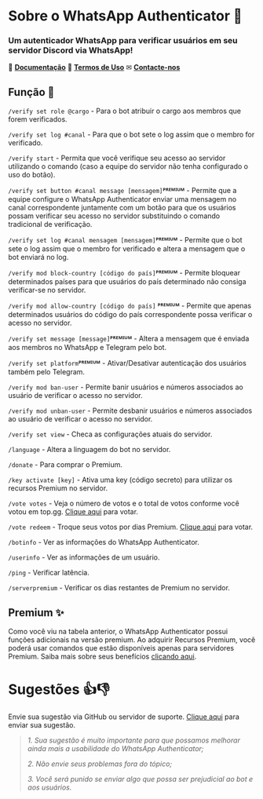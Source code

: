 # Sobre o WhatsApp Authenticator 🤖

### Um autenticador WhatsApp para verificar usuários em seu servidor Discord via WhatsApp!

📃 **[Documentação](https://docs.whatsappauthbot.com/v/br/)**
📝 **[Termos de Uso](https://docs.whatsappauthbot.com/v/br/termos)**
✉ **[Contacte-nos](https://website.whatsappauthbot.com/contact)**

## Função 🔧

`/verify set role @cargo` - Para o bot atribuir o cargo aos membros que forem verificados.

`/verify set log #canal` - Para que o bot sete o log assim que o membro for verificado.

`/verify start` - Permita que você verifique seu acesso ao servidor utilizando o comando (caso a equipe do servidor não tenha configurado o uso do botão).

`/verify set button #canal message [mensagem]`**ᴾᴿᴱᴹᴵᵁᴹ** - Permite que a equipe configure o WhatsApp Authenticator enviar uma mensagem no canal correspondente juntamente com um botão para que os usuários possam verificar seu acesso no servidor substituindo o comando tradicional de verificação.

`/verify set log #canal mensagem [mensagem]`**ᴾᴿᴱᴹᴵᵁᴹ** - Permite que o bot sete o log assim que o membro for verificado e altera a mensagem que o bot enviará no log.

`/verify mod block-country [código do país]`**ᴾᴿᴱᴹᴵᵁᴹ** - Permite bloquear determinados países para que usuários do país determinado não consiga verificar-se no servidor.

`/verify mod allow-country [código do país]` **ᴾᴿᴱᴹᴵᵁᴹ** - Permite que apenas determinados usuários do código do país correspondente possa verificar o acesso no servidor.

`/verify set message [message]`**ᴾᴿᴱᴹᴵᵁᴹ** - Altera a mensagem que é enviada aos membros no WhatsApp e Telegram pelo bot.

`/verify set platform`**ᴾᴿᴱᴹᴵᵁᴹ** - Ativar/Desativar autenticação dos usuários também pelo Telegram. 

`/verify mod ban-user` - Permite banir usuários e números associados ao usuário de verificar o acesso no servidor.

`/verify mod unban-user` - Permite desbanir usuários e números associados ao usuário de verificar o acesso no servidor.

`/verify set view` - Checa as configurações atuais do servidor.

`/language` - Altera a linguagem do bot no servidor.

`/donate` - Para comprar o Premium.

`/key activate [key]` - Ativa uma key (código secreto) para utilizar os recursos Premium no servidor.

`/vote votes` - Veja o número de votos e o total de votos conforme você votou em top.gg. [Clique aqui](https://top.gg/bot/854509145021874186/vote) para votar.

`/vote redeem` - Troque seus votos por dias Premium. [Clique aqui](https://top.gg/bot/854509145021874186/vote) para votar.

`/botinfo` - Ver as informações do WhatsApp Authenticator.

`/userinfo` - Ver as informações de um usuário.

`/ping` - Verificar latência.

`/serverpremium` - Verificar os dias restantes de Premium no servidor.

## Premium ✨
Como você viu na tabela anterior, o WhatsApp Authenticator possui funções adicionais na versão premium. Ao adquirir Recursos Premium, você poderá usar comandos que estão disponíveis apenas para servidores Premium. Saiba mais sobre seus benefícios [clicando aqui](https://docs.whatsappauthbot.com/v/br/premium).


# Sugestões 👍👎
Envie sua sugestão via GitHub ou servidor de suporte. [Clique aqui](https://github.com/WhatsAppAuthenticator/WhatsAppAuthenticator/issues) para enviar sua sugestão.
> *1. Sua sugestão é muito importante para que possamos melhorar ainda mais a usabilidade do WhatsApp Authenticator;*
> 
> *2. Não envie seus problemas fora do tópico;*
> 
> *3. Você será punido se enviar algo que possa ser prejudicial ao bot e aos usuários.*
